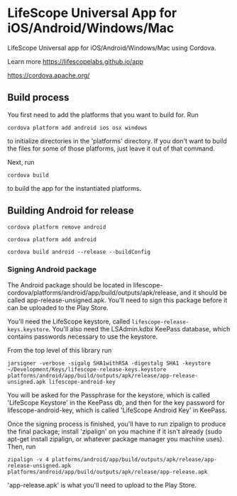 # LifeScope Universal App for iOS/Android/Windows/Mac


LifeScope Universal app for iOS/Android/Windows/Mac using Cordova.

Learn more
https://lifescopelabs.github.io/app

https://cordova.apache.org/

## Build process

You first need to add the platforms that you want to build for. Run

```cordova platform add android ios osx windows```

to initialize directories in the 'platforms' directory.
If you don't want to build the files for some of those platforms, just leave it out of that command.

Next, run 

```cordova build```

to build the app for the instantiated platforms. 

## Building Android for release
```cordova platform remove android```

```cordova platform add android```

```cordova build android --release --buildConfig```

### Signing Android package

The Android package should be located in lifescope-cordova/platforms/android/app/build/outputs/apk/release,
and it should be called app-release-unsigned.apk.
You'll need to sign this package before it can be uploaded to the Play Store.

You'll need the LifeScope keystore, called ```lifescope-release-keys.keystore```.
You'll also need  the LSAdmin.kdbx KeePass database, which contains passwords necessary to use the keystore.

From the top level of this library run

```jarsigner -verbose -sigalg SHA1withRSA -digestalg SHA1 -keystore ~/Development/Keys/lifescope-release-keys.keystore platforms/android/app/build/outputs/apk/release/app-release-unsigned.apk lifescope-android-key```

You will be asked for the Passphrase for the keystore, which is called 'LifeScope Keystore' in the KeePass db,
and then for the key password for lifescope-android-key, which is called 'LifeScope Android Key' in KeePass.

Once the signing process is finished, you'll have to run zipalign to produce the final package; install
'zipalign' on you machine if it isn't already (sudo apt-get install zipalign, or whatever package manager you machine uses).
Then, run 

```zipalign -v 4 platforms/android/app/build/outputs/apk/release/app-release-unsigned.apk platforms/android/app/build/outputs/apk/release/app-release.apk```

'app-release.apk' is what you'll need to upload to the Play Store.